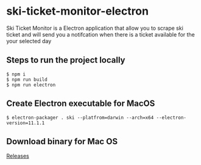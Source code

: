 # ski-ticket-monitor-electron

Ski Ticket Monitor is a Electron application that allow you to scrape ski ticket and will send you a notifcation when there is a ticket available for the your selected day

## Steps to run the project locally

```
$ npm i
$ npm run build
$ npm run electron
```

## Create Electron executable for MacOS
`$ electron-packager . ski --platfrom=darwin --arch=x64 --electron-version=11.1.1`

## Download binary for Mac OS
[Releases](https://github.com/neverbe10/STM-electron/releases/tag/v1.0)
